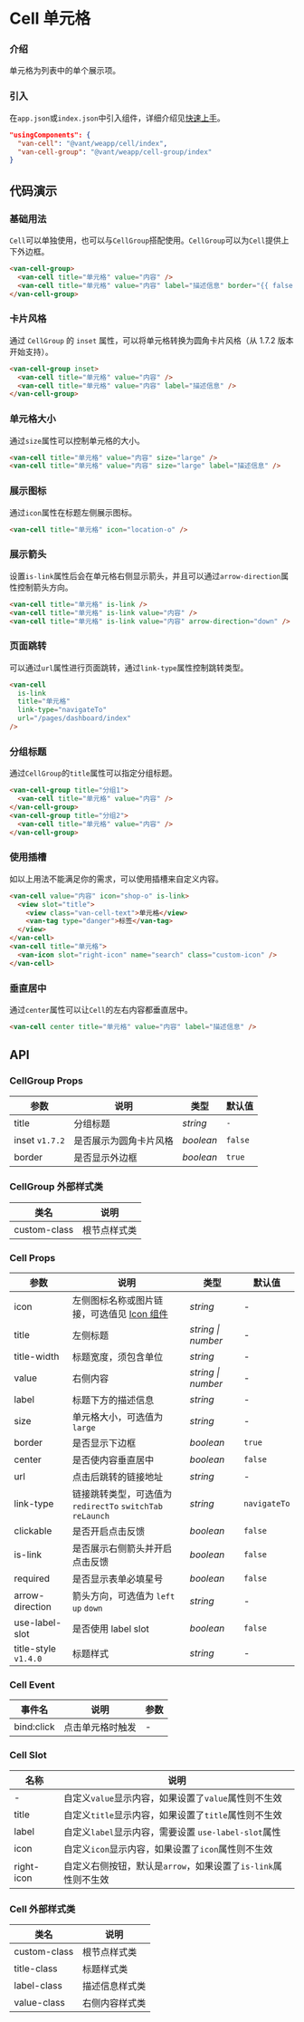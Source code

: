 # Cell 单元格

### 介绍

单元格为列表中的单个展示项。

### 引入

在`app.json`或`index.json`中引入组件，详细介绍见[快速上手](#/quickstart#yin-ru-zu-jian)。

```json
"usingComponents": {
  "van-cell": "@vant/weapp/cell/index",
  "van-cell-group": "@vant/weapp/cell-group/index"
}
```

## 代码演示

### 基础用法

`Cell`可以单独使用，也可以与`CellGroup`搭配使用。`CellGroup`可以为`Cell`提供上下外边框。

```html
<van-cell-group>
  <van-cell title="单元格" value="内容" />
  <van-cell title="单元格" value="内容" label="描述信息" border="{{ false }}" />
</van-cell-group>
```

### 卡片风格

通过 `CellGroup` 的 `inset` 属性，可以将单元格转换为圆角卡片风格（从 1.7.2 版本开始支持）。

```html
<van-cell-group inset>
  <van-cell title="单元格" value="内容" />
  <van-cell title="单元格" value="内容" label="描述信息" />
</van-cell-group>
```

### 单元格大小

通过`size`属性可以控制单元格的大小。

```html
<van-cell title="单元格" value="内容" size="large" />
<van-cell title="单元格" value="内容" size="large" label="描述信息" />
```

### 展示图标

通过`icon`属性在标题左侧展示图标。

```html
<van-cell title="单元格" icon="location-o" />
```

### 展示箭头

设置`is-link`属性后会在单元格右侧显示箭头，并且可以通过`arrow-direction`属性控制箭头方向。

```html
<van-cell title="单元格" is-link />
<van-cell title="单元格" is-link value="内容" />
<van-cell title="单元格" is-link value="内容" arrow-direction="down" />
```

### 页面跳转

可以通过`url`属性进行页面跳转，通过`link-type`属性控制跳转类型。

```html
<van-cell
  is-link
  title="单元格"
  link-type="navigateTo"
  url="/pages/dashboard/index"
/>
```

### 分组标题

通过`CellGroup`的`title`属性可以指定分组标题。

```html
<van-cell-group title="分组1">
  <van-cell title="单元格" value="内容" />
</van-cell-group>
<van-cell-group title="分组2">
  <van-cell title="单元格" value="内容" />
</van-cell-group>
```

### 使用插槽

如以上用法不能满足你的需求，可以使用插槽来自定义内容。

```html
<van-cell value="内容" icon="shop-o" is-link>
  <view slot="title">
    <view class="van-cell-text">单元格</view>
    <van-tag type="danger">标签</van-tag>
  </view>
</van-cell>
<van-cell title="单元格">
  <van-icon slot="right-icon" name="search" class="custom-icon" />
</van-cell>
```

### 垂直居中

通过`center`属性可以让`Cell`的左右内容都垂直居中。

```html
<van-cell center title="单元格" value="内容" label="描述信息" />
```

## API

### CellGroup Props

| 参数           | 说明                   | 类型      | 默认值  |
| -------------- | ---------------------- | --------- | ------- |
| title          | 分组标题               | _string_  | `-`     |
| inset `v1.7.2` | 是否展示为圆角卡片风格 | _boolean_ | `false` |
| border         | 是否显示外边框         | _boolean_ | `true`  |

### CellGroup 外部样式类

| 类名         | 说明         |
| ------------ | ------------ |
| custom-class | 根节点样式类 |

### Cell Props

| 参数                 | 说明                                                       | 类型               | 默认值       |
| -------------------- | ---------------------------------------------------------- | ------------------ | ------------ |
| icon                 | 左侧图标名称或图片链接，可选值见 [Icon 组件](#/icon)       | _string_           | -            |
| title                | 左侧标题                                                   | _string \| number_ | -            |
| title-width          | 标题宽度，须包含单位                                       | _string_           | -            |
| value                | 右侧内容                                                   | _string \| number_ | -            |
| label                | 标题下方的描述信息                                         | _string_           | -            |
| size                 | 单元格大小，可选值为 `large`                               | _string_           | -            |
| border               | 是否显示下边框                                             | _boolean_          | `true`       |
| center               | 是否使内容垂直居中                                         | _boolean_          | `false`      |
| url                  | 点击后跳转的链接地址                                       | _string_           | -            |
| link-type            | 链接跳转类型，可选值为 `redirectTo` `switchTab` `reLaunch` | _string_           | `navigateTo` |
| clickable            | 是否开启点击反馈                                           | _boolean_          | `false`      |
| is-link              | 是否展示右侧箭头并开启点击反馈                             | _boolean_          | `false`      |
| required             | 是否显示表单必填星号                                       | _boolean_          | `false`      |
| arrow-direction      | 箭头方向，可选值为 `left` `up` `down`                      | _string_           | -            |
| use-label-slot       | 是否使用 label slot                                        | _boolean_          | `false`      |
| title-style `v1.4.0` | 标题样式                                                   | _string_           | -            |

### Cell Event

| 事件名     | 说明             | 参数 |
| ---------- | ---------------- | ---- |
| bind:click | 点击单元格时触发 | -    |

### Cell Slot

| 名称       | 说明                                                           |
| ---------- | -------------------------------------------------------------- |
| -          | 自定义`value`显示内容，如果设置了`value`属性则不生效           |
| title      | 自定义`title`显示内容，如果设置了`title`属性则不生效           |
| label      | 自定义`label`显示内容，需要设置 `use-label-slot`属性           |
| icon       | 自定义`icon`显示内容，如果设置了`icon`属性则不生效             |
| right-icon | 自定义右侧按钮，默认是`arrow`，如果设置了`is-link`属性则不生效 |

### Cell 外部样式类

| 类名         | 说明           |
| ------------ | -------------- |
| custom-class | 根节点样式类   |
| title-class  | 标题样式类     |
| label-class  | 描述信息样式类 |
| value-class  | 右侧内容样式类 |
